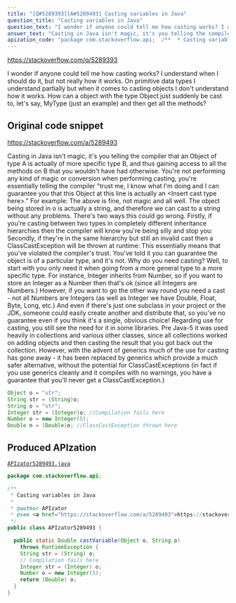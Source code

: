 ```yaml
---
title: "[Q#5289393][A#5289493] Casting variables in Java"
question_title: "Casting variables in Java"
question_text: "I wonder if anyone could tell me how casting works? I understand when I should do it, but not really how it works. On primitive data types I understand partially but when it comes to casting objects I don't understand how it works. How can a object with the type Object just suddenly be cast to, let's say, MyType (just an example) and then get all the methods?"
answer_text: "Casting in Java isn't magic, it's you telling the compiler that an Object of type A is actually of more specific type B, and thus gaining access to all the methods on B that you wouldn't have had otherwise. You're not performing any kind of magic or conversion when performing casting, you're essentially telling the compiler \"trust me, I know what I'm doing and I can guarantee you that this Object at this line is actually an <Insert cast type here>.\" For example: The above is fine, not magic and all well. The object being stored in o is actually a string, and therefore we can cast to a string without any problems. There's two ways this could go wrong. Firstly, if you're casting between two types in completely different inheritance hierarchies then the compiler will know you're being silly and stop you: Secondly, if they're in the same hierarchy but still an invalid cast then a ClassCastException will be thrown at runtime: This essentially means that you've violated the compiler's trust. You've told it you can guarantee the object is of a particular type, and it's not. Why do you need casting? Well, to start with you only need it when going from a more general type to a more specific type. For instance, Integer inherits from Number, so if you want to store an Integer as a Number then that's ok (since all Integers are Numbers.) However, if you want to go the other way round you need a cast - not all Numbers are Integers (as well as Integer we have Double, Float, Byte, Long, etc.) And even if there's just one subclass in your project or the JDK, someone could easily create another and distribute that, so you've no guarantee even if you think it's a single, obvious choice! Regarding use for casting, you still see the need for it in some libraries. Pre Java-5 it was used heavily in collections and various other classes, since all collections worked on adding objects and then casting the result that you got back out the collection. However, with the advent of generics much of the use for casting has gone away - it has been replaced by generics which provide a much safer alternative, without the potential for ClassCastExceptions (in fact if you use generics cleanly and it compiles with no warnings, you have a guarantee that you'll never get a ClassCastException.)"
apization_code: "package com.stackoverflow.api;  /**  * Casting variables in Java  *  * @author APIzator  * @see <a href=\"https://stackoverflow.com/a/5289493\">https://stackoverflow.com/a/5289493</a>  */ public class APIzator5289493 {    public static Double castVariable(Object o, String o)     throws RuntimeException {     String str = (String) o;     // Compilation fails here     Integer str = (Integer) o;     Number o = new Integer(5);     return (Double) o;   } }"
---
```


https://stackoverflow.com/q/5289393

I wonder if anyone could tell me how casting works? I understand when I should do it, but not really how it works. On primitive data types I understand partially but when it comes to casting objects I don&#x27;t understand how it works.
How can a object with the type Object just suddenly be cast to, let&#x27;s say, MyType (just an example) and then get all the methods?



## Original code snippet

https://stackoverflow.com/a/5289493

Casting in Java isn&#x27;t magic, it&#x27;s you telling the compiler that an Object of type A is actually of more specific type B, and thus gaining access to all the methods on B that you wouldn&#x27;t have had otherwise. You&#x27;re not performing any kind of magic or conversion when performing casting, you&#x27;re essentially telling the compiler &quot;trust me, I know what I&#x27;m doing and I can guarantee you that this Object at this line is actually an &lt;Insert cast type here&gt;.&quot; For example:
The above is fine, not magic and all well. The object being stored in o is actually a string, and therefore we can cast to a string without any problems.
There&#x27;s two ways this could go wrong. Firstly, if you&#x27;re casting between two types in completely different inheritance hierarchies then the compiler will know you&#x27;re being silly and stop you:
Secondly, if they&#x27;re in the same hierarchy but still an invalid cast then a ClassCastException will be thrown at runtime:
This essentially means that you&#x27;ve violated the compiler&#x27;s trust. You&#x27;ve told it you can guarantee the object is of a particular type, and it&#x27;s not.
Why do you need casting? Well, to start with you only need it when going from a more general type to a more specific type. For instance, Integer inherits from Number, so if you want to store an Integer as a Number then that&#x27;s ok (since all Integers are Numbers.) However, if you want to go the other way round you need a cast - not all Numbers are Integers (as well as Integer we have Double, Float, Byte, Long, etc.) And even if there&#x27;s just one subclass in your project or the JDK, someone could easily create another and distribute that, so you&#x27;ve no guarantee even if you think it&#x27;s a single, obvious choice!
Regarding use for casting, you still see the need for it in some libraries. Pre Java-5 it was used heavily in collections and various other classes, since all collections worked on adding objects and then casting the result that you got back out the collection. However, with the advent of generics much of the use for casting has gone away - it has been replaced by generics which provide a much safer alternative, without the potential for ClassCastExceptions (in fact if you use generics cleanly and it compiles with no warnings, you have a guarantee that you&#x27;ll never get a ClassCastException.)

```java
Object o = "str";
String str = (String)o;
String o = "str";
Integer str = (Integer)o; //Compilation fails here
Number o = new Integer(5);
Double n = (Double)o; //ClassCastException thrown here
```

## Produced APIzation

[`APIzator5289493.java`](https://github.com/pasqualesalza/apization-temp-data/raw/master/apizations/java/APIzator5289493.java)

```java
package com.stackoverflow.api;

/**
 * Casting variables in Java
 *
 * @author APIzator
 * @see <a href="https://stackoverflow.com/a/5289493">https://stackoverflow.com/a/5289493</a>
 */
public class APIzator5289493 {

  public static Double castVariable(Object o, String o)
    throws RuntimeException {
    String str = (String) o;
    // Compilation fails here
    Integer str = (Integer) o;
    Number o = new Integer(5);
    return (Double) o;
  }
}

```